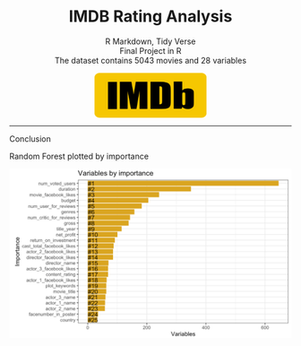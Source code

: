 
<h1 align="center"> IMDB Rating Analysis </h1>

<p align="center">
R Markdown, Tidy Verse
<br>
Final Project in R 
<br>
The dataset contains 5043 movies and 28 variables
</p>


<p align="center">

<img align="center" src= IMDB_files/logo.png alt="imdb_logo" height="80" width="200"/>

</p>

<hr>

<p align="center">

Conclusion

Random Forest plotted by importance

<img align="center" src= IMDB_files/chart.png alt="chart"/>

</p>
